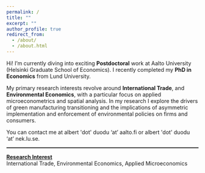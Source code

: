```yaml
---
permalink: /
title: ""
excerpt: ""
author_profile: true
redirect_from: 
  - /about/
  - /about.html
---
```


Hi! I’m currently diving into exciting **Postdoctoral** work at <a href="https://www.aalto.fi/en/department-of-economics/albert-duodu" style="text-decoration: none" target="_blank"> Aalto University </a> (Helsinki Graduate School of Economics). I recently completed my **PhD in Economics** from <a href="https://portal.research.lu.se/en/persons/albert-duodu" style="text-decoration: none" target="_blank">Lund University</a>. 


My primary research interests revolve around  **International Trade**, and **Environmental Economics**, with a particular focus on applied microeconometrics and spatial analysis.  In my research I explore the drivers of green manufacturing transitioning and the implications of asymmetric implementation and enforcement of environmental policies on firms and consumers.


You can contact me at albert 'dot' duodu ‘at’ aalto.fi or albert 'dot' duodu ‘at’ nek.lu.se.
<hr style="border:1px solid gray">


[**Research Interest**]()   
International Trade, Environmental Economics, Applied Microeconomics